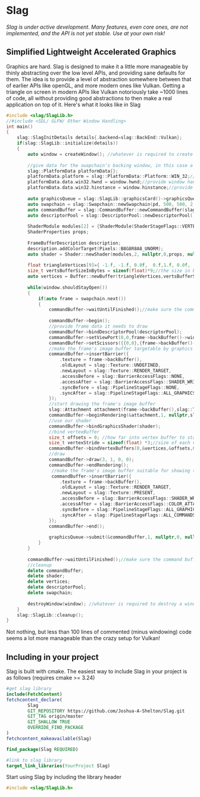 # Slag
*Slag is under active development. Many features, even core ones, are not implemented, and the API is not yet stable. Use at your own risk!*
## Simplified Lightweight Accelerated Graphics
Graphics are hard. Slag is designed to make it a little more manageable by thinly abstracting over the low level APIs, and providing sane defaults for them. The idea is to provide a level of abstraction somewhere between that of earlier APIs like openGL, and more modern ones like Vulkan. Getting a triangle on screen in modern APIs like Vulkan notoriously take ~1000 lines of code, all without providing good abstractions to then make a real application on top of it. Here's what it looks like in Slag

```c++
#include <slag/SlagLib.h>
//#include <SDL/ GLFW/ Other Window Handling>
int main()
{
    slag::SlagInitDetails details{.backend=slag::BackEnd::Vulkan};
    if(slag::SlagLib::initialize(details))
    {
        auto window = createWindow(); //whatever is required to create a window in whatever library you choose
        
        //give data for the swapchain's backing window, in this case a WIN32 window. This will be slightly different depending on platform
        slag::PlatformData platformData{};
        platformData.platform = slag::PlatformData::Platform::WIN_32;//tell Slag our window is a WIN32 window
        platformData.data.win32.hwnd = window.hwnd;//provide window handle
        platformData.data.win32.hinstance = window.hinstance;//provide application hinstance
        
        auto graphicsQueue = slag::SlagLib::graphicsCard()->graphicsQueue();
        auto swapchain = slag::Swapchain::newSwapchain(pd, 500, 500, 2, Swapchain::PresentMode::MAILBOX, Pixels::Format::B8G8R8A8_UNORM,nullptr);
        auto commandBuffer = slag::CommandBuffer::newCommandBuffer(slag::GpuQueue::GRAPHICS);
        auto descriptorPool = slag::DescriptorPool::newDescriptorPool();
        
        ShaderModule modules[2] = {ShaderModule(ShaderStageFlags::VERTEX,"VertexShader.spv"),ShaderModule(ShaderStageFlags::FRAGMENT,"FragmentShader.spv")};
        ShaderProperties props;
        
        FrameBufferDescription description;
        description.addColorTarget(Pixels::B8G8R8A8_UNORM);
        auto shader = Shader::newShader(modules,2, nullptr,0,props, nullptr,description);
        
        float triangleVertices[9]={ -1.f, -1.f, 0.0f,  0.f,1.f, 0.0f,  1.f, -1.f, 0.0f};//vertices of triangle
        size_t vertsBufferSizeInBytes = sizeof(float)*9;//the size in bytes triangleVertices takes
        auto vertices = Buffer::newBuffer(triangleVertices,vertsBufferSizeInBytes,Buffer::GPU,Buffer::VERTEX_BUFFER)
        
        while(window.shouldStayOpen())
        {
            if(auto frame = swapchain.next())
            {
                commandBuffer->waitUntilFinished();//make sure the command buffer has finished rendering the last frame
                
                commandBuffer->begin();
                //provide frame data it needs to draw
                commandBuffer->bindDescriptorPool(descriptorPool);
                commandBuffer->setViewPort(0,0,frame->backBuffer()->width(),frame->backBuffer()->height(),1,0);
                commandBuffer->setScissors({{0,0},{frame->backBuffer()->width(),frame->backBuffer()->height()}});
                //make the frame's image buffer targetable by graphics shaders
                commandBuffer->insertBarrier({
                    .texture = frame->backBuffer(),
                    .oldLayout = slag::Texture::UNDEFINED,
                    .newLayout = slag::Texture::RENDER_TARGET,
                    .accessBefore = slag::BarrierAccessFlags::NONE,
                    .accessAfter = slag::BarrierAccessFlags::SHADER_WRITE,
                    .syncBefore = slag::PipelineStageFlags::NONE,
                    .syncAfter = slag::PipelineStageFlags::ALL_GRAPHICS
                });
                //start drawing the frame's image buffer
                slag::Attachment attachment(frame->backBuffer(),slag::Texture::RENDER_TARGET, true,{.floats={1,0,0,1}});
                commandBuffer->beginRendering(&attachment,1, nullptr,slag::Rectangle{{0,0},{frame->backBuffer()->width(),frame->backBuffer()->height()}});
                //use our shader
                commandBuffer->bindGraphicsShader(shader);
                //bind vertexBuffer
                size_t offsets = 0; //how far into vertex buffer to start
                size_t vertexStride = sizeof(float) *3;//size of each vertex, in this example representing x, y, and z position as floats
                commandBuffer->bindVertexBuffers(0,&vertices,&offsets,&size,&stride,1);
                //draw
                commandBuffer->draw(3, 1, 0, 0);
                commandBuffer->endRendering();
                 //make the frame's image buffer suitable for showing to the screen
                 commandBuffer->insertBarrier({
                    .texture = frame->backBuffer(),
                    .oldLayout = slag::Texture::RENDER_TARGET,
                    .newLayout = slag::Texture::PRESENT,
                    .accessBefore = slag::BarrierAccessFlags::SHADER_WRITE,
                    .accessAfter = slag::BarrierAccessFlags::COLOR_ATTACHMENT_READ,
                    .syncBefore = slag::PipelineStageFlags::ALL_GRAPHICS,
                    .syncAfter = slag::PipelineStageFlags::ALL_COMMANDS
                });
                commandBuffer->end();
                
                graphicsQueue->submit(&commandBuffer,1, nullptr,0, nullptr,0,frame);
            }
        }
        
        commandBuffer->waitUntilFinished();//make sure the command buffer is done before deleting it
        //cleanup
        delete commandBuffer;
        delete shader;
        delete vertices;
        delete descriptorPool;
        delete swapchain;
        
        destroyWindow(window); //whatever is required to destroy a window in whatever library you choose
    }
    slag::SlagLib::cleanup();
}
```
Not nothing, but less than 100 lines of commented (minus windowing) code seems a lot more manageable than the crazy setup for Vulkan!

## Including in your project

Slag is built with cmake. The easiest way to include Slag in your project is as follows (requires cmake >= 3.24)

```cmake
#get slag library
include(FetchContent)
fetchcontent_declare(
        Slag
        GIT_REPOSITORY https://github.com/Joshua-A-Shelton/Slag.git
        GIT_TAG origin/master
        GIT_SHALLOW TRUE
        OVERRIDE_FIND_PACKAGE
)
fetchcontent_makeavailable(Slag)

find_package(Slag REQUIRED)

#link to slag library
target_link_libraries(YourProject Slag)
```
Start using Slag by including the library header
```c++
#include <slag/SlagLib.h>
```